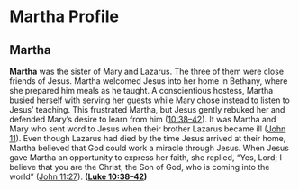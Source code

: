 # Martha Profile

## Martha

**Martha** was the sister of Mary and Lazarus. The three of them were close friends of Jesus. Martha welcomed Jesus into her home in Bethany, where she prepared him meals as he taught. A conscientious hostess, Martha busied herself with serving her guests while Mary chose instead to listen to Jesus’ teaching. This frustrated Martha, but Jesus gently rebuked her and defended Mary’s desire to learn from him ([10:38–42](https://www.esv.org/Luke+10%3A38%E2%80%9342/)). It was Martha and Mary who sent word to Jesus when their brother Lazarus became ill ([John 11](https://www.esv.org/John+11%3A1%E2%80%9357/)). Even though Lazarus had died by the time Jesus arrived at their home, Martha believed that God could work a miracle through Jesus. When Jesus gave Martha an opportunity to express her faith, she replied, “Yes, Lord; I believe that you are the Christ, the Son of God, who is coming into the world” ([John 11:27](https://www.esv.org/John+11%3A27/)). **([Luke 10:38–42](https://www.esv.org/Luke+10%3A38%E2%80%9342/))**

